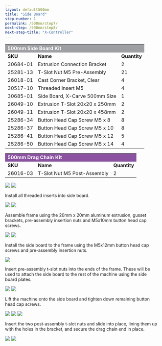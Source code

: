 ```yaml
---
layout: default500mm
title: "Side Board"
step-number: 1
permalink: /500mm/step7/
next-step: /500mm/step8/
next-step-title: "X-Controller"
---
```

<table>
  <tr>
    <td style="color:#fff;background: #9D9FA2" colspan="3">
      <b>500mm Side Board Kit</b>
    </td>
  </tr>
  <tr>
    <td>
      <b>SKU</b>
    </td>
    <td>
      <b>Name</b>
    </td>
    <td>
      <b>Quantity</b>
    </td>
  </tr>
  <tr>
    <td>
      30684-01
    </td>
    <td>
      Extrusion Connection Bracket
    </td>
    <td>
      2
    </td>
  </tr>
  <tr>
    <td>
      25281-13
    </td>
    <td>
      T-Slot Nut M5 Pre-Assembly
    </td>
    <td>
      21
    </td>
  </tr>
  <tr>
    <td>
      26018-01
    </td>
    <td>
      Cast Corner Bracket, Clear
    </td>
    <td>
      4
    </td>
  </tr>
  <tr>
    <td>
      30517-10
    </td>
    <td>
      Threaded Insert M5
    </td>
    <td>
      4
    </td>
  </tr>
  <tr>
    <td>
      30685-01
    </td>
    <td>
      Side Board, X-Carve 500mm Size
    </td>
    <td>
      1
    </td>
  </tr>
  <tr>
    <td>
      26049-10
    </td>
    <td>
      Extrusion T-Slot 20x20 x 250mm
    </td>
    <td>
      2
    </td>
  </tr>
  <tr>
    <td>
      26049-11
    </td>
    <td>
      Extrusion T-Slot 20x20 x 458mm
    </td>
    <td>
      2
    </td>
  </tr>
  <tr>
    <td>
      25286-34
    </td>
    <td>
      Button Head Cap Screw M5 x 8
    </td>
    <td>
      8
    </td>
  </tr>
  <tr>
    <td>
      25286-37
    </td>
    <td>
      Button Head Cap Screw M5 x 10
    </td>
    <td>
      8
    </td>
  </tr>
  <tr>
    <td>
      25286-41
    </td>
    <td>
      Button Head Cap Screw M5 x 12
    </td>
    <td>
      5
    </td>
  </tr>
  <tr>
    <td>
      25286-50
    </td>
    <td>
      Button Head Cap Screw M5 x 14
    </td>
    <td>
      4
    </td>
  </tr>
</table>
<table>
  <tr>
    <td style="color:#fff;background: #8A52A1" colspan="3">
      <b>500mm Drag Chain Kit</b>
    </td>
  </tr>
  <tr>
    <td>
      <b>SKU</b>
    </td>
    <td>
      <b>Name</b>
    </td>
    <td>
      <b>Quantity</b>
    </td>
  </tr>
  <tr>
    <td>
      26016-03
    </td>
    <td>
      T-Slot Nut M5 Post-Assembly
    </td>
    <td>
      2
    </td>
  </tr>
</table>

<img src="photo/jpfs_DSC2932.jpg">
<img src="photo/P4220538jpg01.jpg">
<p>Install all threaded inserts into side board.</p>
<img src="photo/P4220539jpg02.jpg">
<img src="photo/P4220540jpg03.jpg">
<p>Assemble frame using the 20mm x 20mm aluminum extrusion, gusset brackets, pre-assembly insertion nuts and M5x10mm button head cap screws.</p>
<img src="photo/P4220545jpg08.jpg">
<img src="photo/P4220548jpg11.jpg">
<p>Install the side board to the frame using the M5x12mm button head cap screws and pre-assembly insertion nuts.</p>
<img src="photo/jpfs_DSC2935.jpg">
<p>Insert pre-assembly t-slot nuts into the ends of the frame.  These will be used to attach the side board to the rest of the machine using the side board plates.</p>
<img src="photo/P4220549jpg12.jpg">
<img src="photo/P4220559jpg22.jpg">
<p>Lift the machine onto the side board and tighten down remaining button head cap screws.</p>
<img src="photo/P4220560jpg23.jpg">
<img src="photo/P4220563jpg26.jpg">
<img src="photo/P4220566jpg29.jpg">
<p>Insert the two post-assembly t-slot nuts and slide into place, lining them up with the holes in the bracket, and secure the drag chain end in place.</p>
<img src="photo/P4220567jpg30.jpg">
<img src="photo/P4220569jpg32.jpg">
